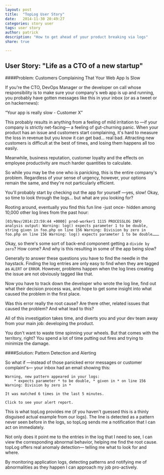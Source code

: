 ```yaml
---
layout: post
title:  "TopLog User Story"
date:   2014-11-30 20:49:27
categories: story user
tags: user story
author: patrick
description: "How to get ahead of your product breaking via logs"
share: true

---
```

## User Story: "Life as a CTO of a new startup"


####Problem: Customers Complaining That Your Web App Is Slow

If you're the CTO, DevOps Manager or the developer on call whose responsibility is to make sure your company's web app is up and running, you probably have gotten messages like this in your inbox (or as a tweet or on hackernews):

“Your app is really slow - Customer X”

This probably results in anything from a feeling of mild irritation to —if your company is strictly net-facing— a feeling of gut-churning panic. When your product has an issue and customers start complaining, it's hard to measure the loss in revenue but you know it can get bad… real bad. Attracting new customers is difficult at the best of times, and losing them happens all too easily.

Meanwhile, business reputation, customer loyalty and the effects on employee productivity are much harder quantities to calculate.

So while you may be the one who is panicking, this is the entire company's problem. Regardless of your sense of urgency, however, your options remain the same, and they're not particularly efficient.

You'll probably start by checking out the app for yourself —yes, slow! Okay, so time to look through the logs… but what are you looking for?

Rooting around, eventually you find this fun line -just once- hidden among 10,000 other log lines from the past hour:


`[03/Nov/2014:23:59:44 +0000] prod-worker1 1115 PROCESSLOG INFO analysis output: Warning: log() expects parameter 1 to be double, string given in foo.php on line 156 Warning: Division by zero in foo.php on line 156 Warning: log() expects parameter 1 to be double………`

Okay, so there's some sort of back-end component getting a `divide by zero`? How come? And why is this resulting in some of the app being slow?

Generally to answer these questions you have to find the needle in the haystack.  Finding the log entries are only easy to find when they are tagged as `ALERT` or `ERROR`. However, problems happen when the log lines creating the issue are not obviously tagged like that.

Now you have to track down the developer who wrote the log line, find out what their decision process was,  and hope to get some insight into what caused the problem in the first place. 

Was this error really the root cause? Are there other, related issues that caused the problem? And what lead to this? 

All of this investigation takes time, and diverts you and your dev team away from your main job: developing the product.

You don't want to waste time spinning your wheels. But that comes with the territory, right? You spend a lot of time putting out fires and trying to minimize the damage.


####Solution: Pattern Detection and Alerting

So what if —instead of those panicked error messages or customer complaint's— your inbox had an email showing this:

    Warning, new pattern appeared in your logs:
        * expects parameter * to be double, * given in * on line 156 Warning: Division by zero in *
    
    It was matched 6 times in the last 5 minutes.

    Click to see your alert report.

This is what topLog provides me (if you haven't guessed this is a thinly disguised actual example from our logs). The line is detected as a pattern never seen before in the logs, so topLog sends me a notification that I can act on immediately.

Not only does it point me to the entries in the log that I need to see, I can view the corresponding abnormal behavior, helping me find the root cause. topLog offers real anomaly detection— telling me what to look for and where.

By monitoring application logs, detecting patterns and notifying me of abnormalities as they happen I can approach my job pro-actively.


